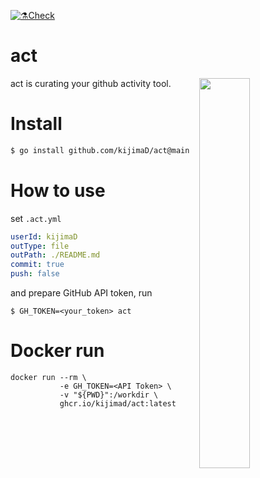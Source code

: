 [![⚗️Check](https://github.com/kijimaD/act/actions/workflows/check.yml/badge.svg)](https://github.com/kijimaD/act/actions/workflows/check.yml)

# act

<img src="https://user-images.githubusercontent.com/11595790/193450591-6b681517-3b5a-4dd4-ac04-5dce9b209882.png" width="40%" align=right>

act is curating your github activity tool.

# Install

```sh
$ go install github.com/kijimaD/act@main
```

# How to use

set `.act.yml`

```yml
userId: kijimaD
outType: file
outPath: ./README.md
commit: true
push: false
```

and prepare GitHub API token, run

```shell
$ GH_TOKEN=<your_token> act
```

# Docker run

```shell
docker run --rm \
           -e GH_TOKEN=<API Token> \
           -v "${PWD}":/workdir \
           ghcr.io/kijimad/act:latest
```
